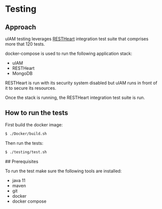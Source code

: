 # Testing

## Approach

uIAM testing leverages [RESTHeart](https://restheart.org) integration test suite that comprises more that 120 tests.

docker-compose is used to run the following application stack:

- uIAM
- RESTHeart
- MongoDB

RESTHeart is run with its security system disabled but uIAM runs in front of it to secure its resources. 

Once the stack is running, the RESTHeart integration test suite is run.

## How to run the tests

First build the docker image:

```bash
$ ./Docker/build.sh
```

Then run the tests:

```bash
$ ./testing/test.sh
```

## Prerequisites

To run the test make sure the following tools are installed:

- java 11
- maven
- git
- docker
- docker compose